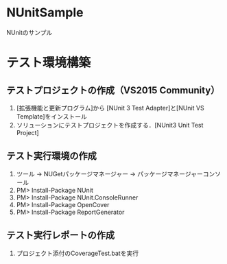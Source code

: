 # NUnitSample
NUnitのサンプル

# テスト環境構築
## テストプロジェクトの作成（VS2015 Community）
1. [拡張機能と更新プログラム]から [NUnit 3 Test Adapter]と[NUnit VS Template]をインストール
1. ソリューションにテストプロジェクトを作成する．[NUnit3 Unit Test Project]

## テスト実行環境の作成
1. ツール -> NUGetパッケージマネージャー -> パッケージマネージャーコンソール
1. PM> Install-Package NUnit
1. PM> Install-Package NUnit.ConsoleRunner
1. PM> Install-Package OpenCover
1. PM> Install-Package ReportGenerator

## テスト実行レポートの作成
1. プロジェクト添付のCoverageTest.batを実行

